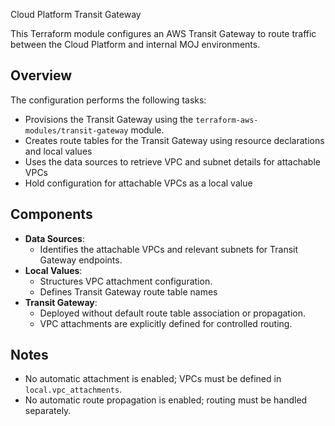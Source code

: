  Cloud Platform Transit Gateway

This Terraform module configures an AWS Transit Gateway to route traffic between the Cloud Platform and internal MOJ environments.

## Overview

The configuration performs the following tasks:

- Provisions the Transit Gateway using the `terraform-aws-modules/transit-gateway` module.
- Creates route tables for the Transit Gateway using resource declarations and local values
- Uses the data sources to retrieve VPC and subnet details for attachable VPCs
- Hold configuration for attachable VPCs as a local value

## Components

- **Data Sources**:
  - Identifies the attachable VPCs and relevant subnets for Transit Gateway endpoints.
- **Local Values**:
  - Structures VPC attachment configuration.
  - Defines Transit Gateway route table names
- **Transit Gateway**:
  - Deployed without default route table association or propagation.
  - VPC attachments are explicitly defined for controlled routing.

## Notes

- No automatic attachment is enabled; VPCs must be defined in `local.vpc_attachments`.
- No automatic route propagation is enabled; routing must be handled separately.